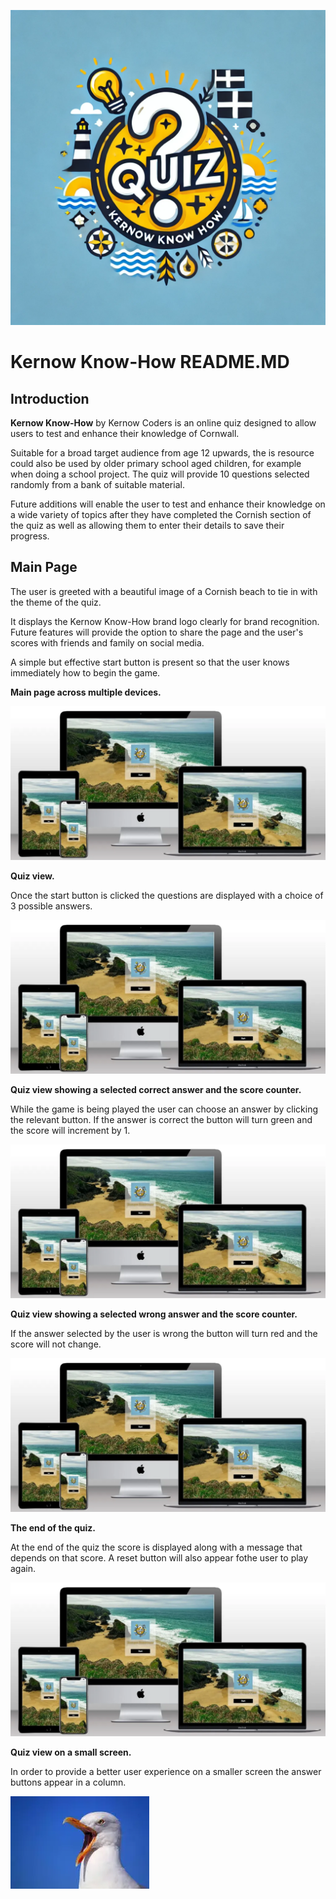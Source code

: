 ![alt text](assets/logos/KernowKnowHowLogoColor.webp)

<h1>Kernow Know-How README.MD</h1>

<h2>Introduction</h2>

**Kernow Know-How** by Kernow Coders is an online quiz designed to allow users to test and enhance their knowledge of Cornwall. 

Suitable for a broad target audience from age 12 upwards, the is resource could also be used by older primary school aged children, for example when doing a school project. The quiz will provide 10 questions selected randomly from a bank of suitable material.

Future additions will enable the user to test and enhance their knowledge on a wide variety of topics after they have completed the Cornish section of the quiz as well as allowing them to enter their details to save their progress. 


## Main Page 

The user is greeted with a beautiful image of a Cornish beach to tie in with the theme of the quiz.

It displays the Kernow Know-How brand logo clearly for brand recognition. Future features will provide the option to share the page and the user's scores with friends and family on social media.

A simple but effective start button is present so that the user knows immediately how to begin the game.

<strong>Main page across multiple devices.</strong>

<img src="assets/images/responsiveness/main-all-screens.webp" alt="Main page across different devices">

<br>

<strong>Quiz view.</strong>
 
 Once the start button is clicked the questions are displayed with a choice of 3 possible answers.

<img src="assets/images/responsiveness/main-all-screens.webp" alt="Quiz view on all devices">

<br>

<strong>Quiz view showing a selected correct answer and the score counter.</strong>

While the game is being played the user can choose an answer by clicking the relevant button. If the answer is correct the button will turn green and the score will increment by 1.

<img src="assets/images/responsiveness/main-all-screens.webp" alt="Quiz view showing selected correct answer and the score counter">

<br>

<strong>Quiz view showing a selected wrong answer and the score counter.</strong>

If the answer selected by the user is wrong the button will turn red and the score will not change.

<img src="assets/images/responsiveness/main-all-screens.webp" alt="Quiz view showing selected correct answer and the score counter">

<br>

<strong>The end of the quiz.</strong>

At the end of the quiz the score is displayed along with a message that depends on that score. A reset button will also appear fothe user to play again.

<img src="assets/images/responsiveness/main-all-screens.webp" alt="End of quiz display">

<br>

<strong>Quiz view on a small screen.</strong>

In order to provide a better user experience on a smaller screen the answer buttons appear in a column.

<img src="assets/images/responsiveness/seagull.webp" alt="Shows the quiz working with buttons in a column on a small screen">
